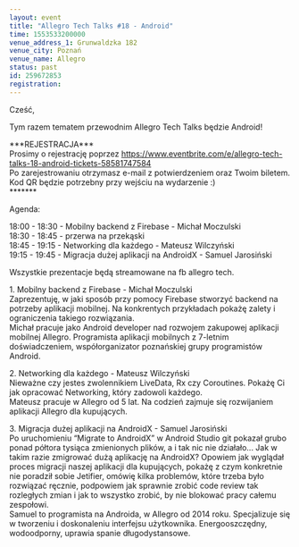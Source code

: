 ```yaml
---
layout: event
title: "Allegro Tech Talks #18 - Android"
time: 1553533200000
venue_address_1: Grunwaldzka 182
venue_city: Poznań
venue_name: Allegro
status: past
id: 259672853
registration: 
---
```


<p>Cześć,</p>
<p>Tym razem tematem przewodnim Allegro Tech Talks będzie Android!</p>
<p>***REJESTRACJA***<br />Prosimy o rejestrację poprzez <a href="https://www.eventbrite.com/e/allegro-tech-talks-18-android-tickets-58581747584" class="linkified">https://www.eventbrite.com/e/allegro-tech-talks-18-android-tickets-58581747584</a><br />Po zarejestrowaniu otrzymasz e-mail z potwierdzeniem oraz Twoim biletem. Kod QR będzie potrzebny przy wejściu na wydarzenie :)<br />*******</p>
<p>Agenda:</p>
<p>18:00 - 18:30 - Mobilny backend z Firebase - Michał Moczulski<br />18:30 - 18:45 - przerwa na przekąski<br />18:45 - 19:15 - Networking dla każdego - Mateusz Wilczyński<br />19:15 - 19:45 - Migracja dużej aplikacji na AndroidX - Samuel Jarosiński</p>
<p>Wszystkie prezentacje będą streamowane na fb allegro tech.</p>
<p>1. Mobilny backend z Firebase - Michał Moczulski<br />Zaprezentuję, w jaki sposób przy pomocy Firebase stworzyć backend na potrzeby aplikacji mobilnej. Na konkrentych przykładach pokażę zalety i ograniczenia takiego rozwiązania.<br />Michał pracuje jako Android developer nad rozwojem zakupowej aplikacji mobilnej Allegro. Programista aplikacji mobilnych z 7-letnim doświadczeniem, współorganizator poznańskiej grupy programistów Android.</p>
<p>2. Networking dla każdego - Mateusz Wilczyński<br />Nieważne czy jestes zwolennikiem LiveData, Rx czy Coroutines. Pokażę Ci jak opracować Networking, który zadowoli każdego.<br />Mateusz pracuje w Allegro od 5 lat. Na codzień zajmuje się rozwijaniem aplikacji Allegro dla kupujących.</p>
<p>3. Migracja dużej aplikacji na AndroidX - Samuel Jarosiński<br />Po uruchomieniu “Migrate to AndroidX” w Android Studio git pokazał grubo ponad półtora tysiąca zmienionych plików, a i tak nic nie działało... Jak w takim razie zmigrować dużą aplikację na AndroidX? Opowiem jak wyglądał proces migracji naszej aplikacji dla kupujących, pokażę z czym konkretnie nie poradził sobie Jetifier, omówię kilka problemów, które trzeba było rozwiązać ręcznie, podpowiem jak sprawnie zrobić code review tak rozległych zmian i jak to wszystko zrobić, by nie blokować pracy całemu zespołowi.<br />Samuel to programista na Androida, w Allegro od 2014 roku. Specjalizuje się w tworzeniu i doskonaleniu interfejsu użytkownika. Energooszczędny, wodoodporny, uprawia spanie długodystansowe.</p>
